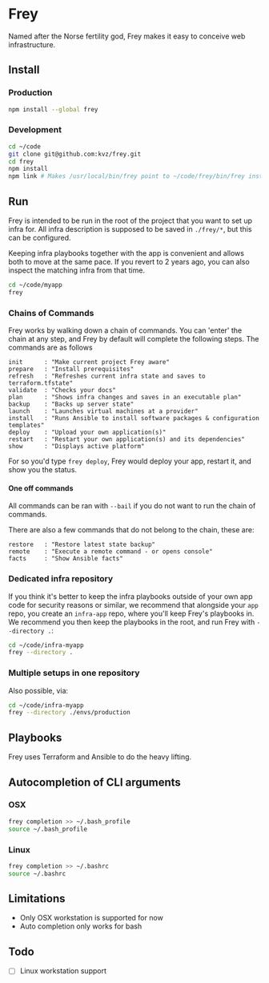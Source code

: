 # Frey

Named after the Norse fertility god, Frey makes it easy to conceive web infrastructure.

## Install

### Production

```bash
npm install --global frey
```

### Development

```bash
cd ~/code
git clone git@github.com:kvz/frey.git
cd frey
npm install
npm link # Makes /usr/local/bin/frey point to ~/code/frey/bin/frey instead of the global install
```

## Run

Frey is intended to be run in the root of the project that you want to set up infra for.
All infra description is supposed to be saved in `./frey/*`, but this can be configured.

Keeping infra playbooks together with the app is convenient and allows both to move
at the same pace. If you revert to 2 years ago, you can also inspect the matching infra
from that time.

```bash
cd ~/code/myapp
frey
```

### Chains of Commands

Frey works by walking down a chain of commands. You can 'enter' the chain at any step,
and Frey by default will complete the following steps. The commands are as follows


```
init      : "Make current project Frey aware"
prepare   : "Install prerequisites"
refresh   : "Refreshes current infra state and saves to terraform.tfstate"
validate  : "Checks your docs"
plan      : "Shows infra changes and saves in an executable plan"
backup    : "Backs up server state"
launch    : "Launches virtual machines at a provider"
install   : "Runs Ansible to install software packages & configuration templates"
deploy    : "Upload your own application(s)"
restart   : "Restart your own application(s) and its dependencies"
show      : "Displays active platform"
```

For so you'd type `frey deploy`, Frey would deploy your app, restart it, and show
you the status.

#### One off commands

All commands can be ran with `--bail` if you do not want to run the chain of commands.

There are also a few commands that do not belong to the chain, these are:

```
restore   : "Restore latest state backup"
remote    : "Execute a remote command - or opens console"
facts     : "Show Ansible facts"
```

### Dedicated infra repository

If you think it's better to keep the infra playbooks outside of your own app code
for security reasons or similar, we recommend that alongside your `app` repo, you create an
`infra-app` repo, where you'll keep Frey's playbooks in. We recommend you then keep the playbooks
in the root, and run Frey with `--directory .`:

```bash
cd ~/code/infra-myapp
frey --directory .
```

### Multiple setups in one repository

Also possible, via:

```bash
cd ~/code/infra-myapp
frey --directory ./envs/production
```

## Playbooks

Frey uses Terraform and Ansible to do the heavy lifting.



## Autocompletion of CLI arguments

### OSX

```bash
frey completion >> ~/.bash_profile 
source ~/.bash_profile 
```

### Linux

```bash
frey completion >> ~/.bashrc
source ~/.bashrc
```



## Limitations

- Only OSX workstation is supported for now
- Auto completion only works for bash

## Todo

 - [ ] Linux workstation support

